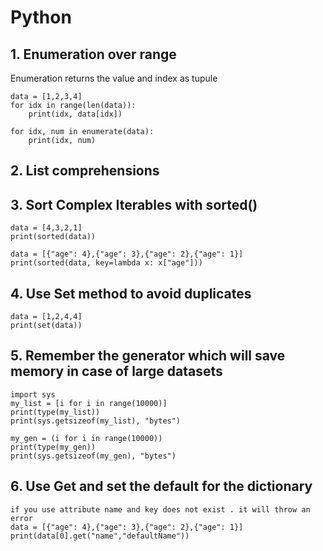 # Python

## 1. Enumeration over range 

Enumeration returns the value and index as tupule
```
data = [1,2,3,4]
for idx in range(len(data)):
    print(idx, data[idx])
```
```
for idx, num in enumerate(data):
    print(idx, num)
```

## 2. List comprehensions

## 3. Sort Complex Iterables with sorted()
```
data = [4,3,2,1]
print(sorted(data))
```
```
data = [{"age": 4},{"age": 3},{"age": 2},{"age": 1}]
print(sorted(data, key=lambda x: x["age"]))
```

## 4. Use Set method to avoid duplicates
```
data = [1,2,4,4]
print(set(data))
```

## 5. Remember the generator which will save memory in case of large datasets
```
import sys
my_list = [i for i in range(10000)]
print(type(my_list))
print(sys.getsizeof(my_list), "bytes")

my_gen = (i for i in range(10000))
print(type(my_gen))
print(sys.getsizeof(my_gen), "bytes")
```

## 6. Use Get and set the default for the dictionary

```
if you use attribute name and key does not exist . it will throw an error
data = [{"age": 4},{"age": 3},{"age": 2},{"age": 1}]
print(data[0].get("name","defaultName"))
```

